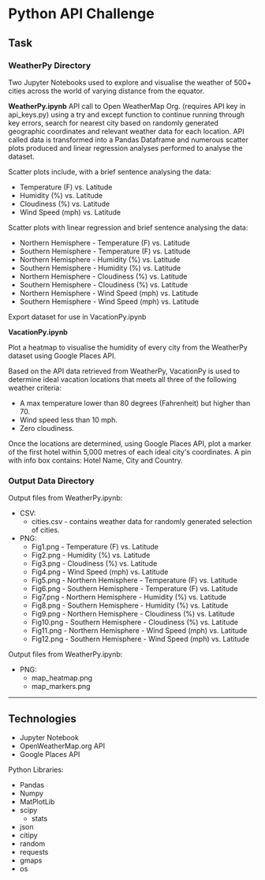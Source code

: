 # Python API Challenge

## Task

### WeatherPy Directory

Two Jupyter Notebooks used to explore and visualise the weather of 500+ cities across the world of varying distance from the equator.

**WeatherPy.ipynb**
API call to Open WeatherMap Org. (requires API key in api_keys.py) using a try and except function to continue running through key errors, search for nearest city based on randomly generated geographic coordinates and relevant weather data for each location. API called data is transformed into a Pandas Dataframe and numerous scatter plots produced and linear regression analyses performed to analyse the dataset. 

Scatter plots include, with a brief sentence analysing the data:
* Temperature (F) vs. Latitude
* Humidity (%) vs. Latitude
* Cloudiness (%) vs. Latitude
* Wind Speed (mph) vs. Latitude

Scatter plots with linear regression and brief sentence analysing the data: 
* Northern Hemisphere - Temperature (F) vs. Latitude
* Southern Hemisphere - Temperature (F) vs. Latitude
* Northern Hemisphere - Humidity (%) vs. Latitude
* Southern Hemisphere - Humidity (%) vs. Latitude
* Northern Hemisphere - Cloudiness (%) vs. Latitude
* Southern Hemisphere - Cloudiness (%) vs. Latitude
* Northern Hemisphere - Wind Speed (mph) vs. Latitude
* Southern Hemisphere - Wind Speed (mph) vs. Latitude
 
Export dataset for use in VacationPy.ipynb


**VacationPy.ipynb**

Plot a heatmap to visualise the humidity of every city from the WeatherPy dataset using Google Places API.

Based on the API data retrieved from WeatherPy, VacationPy is used to determine ideal vacation locations that meets all three of the following weather criteria: 

* A max temperature lower than 80 degrees (Fahrenheit) but higher than 70.
* Wind speed less than 10 mph.
* Zero cloudiness.

Once the locations are determined, using Google Places API, plot a marker of the first hotel within 5,000 metres of each ideal city's coordinates. A pin with info box contains: Hotel Name, City and Country. 


### Output Data Directory

Output files from WeatherPy.ipynb:
* CSV:
  * cities.csv - contains weather data for randomly generated selection of cities.
* PNG:
  * Fig1.png - Temperature (F) vs. Latitude
  * Fig2.png - Humidity (%) vs. Latitude
  * Fig3.png - Cloudiness (%) vs. Latitude
  * Fig4.png - Wind Speed (mph) vs. Latitude
  * Fig5.png - Northern Hemisphere - Temperature (F) vs. Latitude
  * Fig6.png - Southern Hemisphere - Temperature (F) vs. Latitude
  * Fig7.png - Northern Hemisphere - Humidity (%) vs. Latitude
  * Fig8.png - Southern Hemisphere - Humidity (%) vs. Latitude
  * Fig9.png - Northern Hemisphere - Cloudiness (%) vs. Latitude
  * Fig10.png - Southern Hemisphere - Cloudiness (%) vs. Latitude
  * Fig11.png - Northern Hemisphere - Wind Speed (mph) vs. Latitude
  * Fig12.png - Southern Hemisphere - Wind Speed (mph) vs. Latitude

Output files from WeatherPy.ipynb:
* PNG:
  * map_heatmap.png
  * map_markers.png


--- 

## Technologies

* Jupyter Notebook
* OpenWeatherMap.org API
* Google Places API

Python Libraries:
* Pandas
* Numpy
* MatPlotLib
* scipy
  * stats
* json
* citipy
* random
* requests
* gmaps
* os
  

